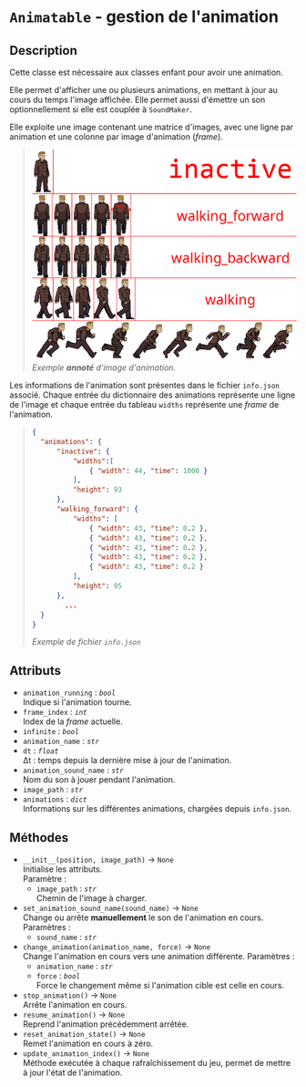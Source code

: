 # `Animatable` - gestion de l'animation
## Description
Cette classe est nécessaire aux classes enfant pour avoir une animation.

Elle permet d'afficher une ou plusieurs animations, en mettant à jour au cours du temps l'image affichée.
Elle permet aussi d'émettre un son optionnellement si elle est couplée à `SoundMaker`.

Elle exploite une image contenant une matrice d'images, avec une ligne par animation et une colonne par image d'animation (*frame*).

>![Animation](animatable_1.png) \
> *Exemple **annoté** d'image d'animation.*

Les informations de l'animation sont présentes dans le fichier `info.json` associé. Chaque entrée du dictionnaire des animations représente une ligne de l'image et chaque entrée du tableau `widths` représente une *frame* de l'animation. 
> ```json
> {
> 	"animations": {
> 		"inactive": {
> 			"widths":[
> 				{ "width": 44, "time": 1000 }
> 			],
> 			"height": 93
> 		},
> 		"walking_forward": {
> 			"widths": [
> 				{ "width": 43, "time": 0.2 },
> 				{ "width": 43, "time": 0.2 },
> 				{ "width": 43, "time": 0.2 },
> 				{ "width": 43, "time": 0.2 },
> 				{ "width": 43, "time": 0.2 }
> 			],
> 			"height": 95
> 		},
>         ...
> 	}
> }
> ```
> *Exemple de fichier `info.json`*

## Attributs
- `animation_running` : *`bool`* \
  Indique si l'animation tourne.
- `frame_index` : *`int`* \
  Index de la *frame* actuelle.
- `infinite` : *`bool`*
- `animation_name` : *`str`*
- `dt` : *`float`* \
  &Delta;t : temps depuis la dernière mise à jour de l'animation.
- `animation_sound_name` : *`str`* \
  Nom du son à jouer pendant l'animation.
- `image_path` : *`str`*
- `animations` : *`dict`* \
  Informations sur les différentes animations, chargées depuis `info.json`.

## Méthodes
- `__init__(position, image_path)` &rarr; `None` \
  Initialise les attributs. \
  Paramètre :
  * `image_path` : *`str`* \
    Chemin de l'image à charger.
- `set_animation_sound_name(sound_name)` &rarr; `None` \
  Change ou arrête **manuellement** le son de l'animation en cours.
  Paramètres :
  * `sound_name` : *`str`*
- `change_animation(animation_name, force)` &rarr; `None` \
  Change l'animation en cours vers une animation différente.
  Paramètres :
  * `animation_name` : *`str`*
  * `force` : *`bool`* \
  Force le changement même si l'animation cible est celle en cours.
- `stop_animation()` &rarr; `None` \
  Arrête l'animation en cours.
- `resume_animation()` &rarr; `None` \
  Reprend l'animation précédemment arrêtée.
- `reset_animation_state()` &rarr; `None` \
  Remet l'animation en cours à zéro.
- `update_animation_index()` &rarr; `None` \
  Méthode exécutée à chaque rafraîchissement du jeu, permet de mettre à jour l'état de l'animation.
